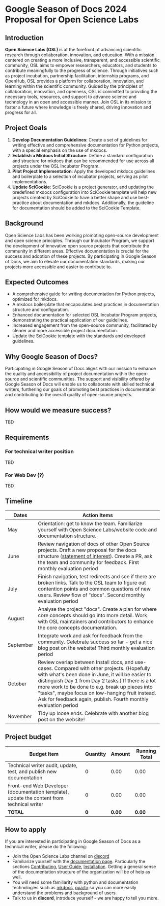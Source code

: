 # Google Season of Docs 2024 Proposal for Open Science Labs

## Introduction

**Open Science Labs (OSL)** is at the forefront of advancing scientific research
through collaboration, innovation, and education. With a mission centered on
creating a more inclusive, transparent, and accessible scientific community, OSL
aims to empower researchers, educators, and students to contribute meaningfully
to the progress of science. Through initiatives such as project incubation,
partnership facilitation, internship programs, and OpenHub, OSL provides a
platform for collaboration, innovation, and learning within the scientific
community. Guided by the principles of collaboration, innovation, and openness,
OSL is committed to providing the necessary tools, resources, and support to
advance science and technology in an open and accessible manner. Join OSL in its
mission to foster a future where knowledge is freely shared, driving innovation
and progress for all.

## Project Goals

1. **Develop Documentation Guidelines**: Create a set of guidelines for writing
   effective and comprehensive documentation for Python projects, with a special
   emphasis on the use of mkdocs.
2. **Establish a Mkdocs Initial Structure**: Define a standard configuration and
   structure for mkdocs that can be recommended for use across all projects
   under the OSL Incubator Program.
3. **Pilot Project Implementation**: Apply the developed mkdocs guidelines and
   boilerplate to a selection of incubator projects, serving as pilot
   implementations.
4. **Update SciCookie**: SciCookie is a project generator, and updating the
   predefined mkdocs configuration into SciCookie template will help new
   projects created by SciCookie to have a better shape and use best-practice
   about documentation and mkdocs. Additionally, the guideline for documentation
   should be added to the SciCookie Template.

## Background

Open Science Labs has been working promoting open-source development and open
science principles. Through our Incubator Program, we support the development of
innovative open source projects that contribute the community in different
areas. Effective documentation is crucial for the success and adoption of these
projects. By participating in Google Season of Docs, we aim to elevate our
documentation standards, making our projects more accessible and easier to
contribute to.

## Expected Outcomes

- A comprehensive guide for writing documentation for Python projects, optimized
  for mkdocs.
- A mkdocs boilerplate that encapsulates best practices in documentation
  structure and configuration.
- Enhanced documentation for selected OSL Incubator Program projects,
  demonstrating the practical application of our guidelines.
- Increased engagement from the open-source community, facilitated by clearer
  and more accessible project documentation.
- Update the SciCookie template with the standards and developed guidelines.

## Why Google Season of Docs?

Participating in Google Season of Docs aligns with our mission to enhance the
quality and accessibility of project documentation within the open-source and
scientific communities. The support and visibility offered by Google Season of
Docs will enable us to collaborate with skilled technical writers, furthering
our goals of promoting best practices in documentation and contributing to the
overall quality of open-source projects.

## How would we measure success?

TBD

## Requirements

### For technical writer position

TBD

### For Web Dev (?)

TBD

## Timeline

| **Dates** | **Action Items**                                                                                                                                                                                                                                                                                                                                                               |
| --------- | ------------------------------------------------------------------------------------------------------------------------------------------------------------------------------------------------------------------------------------------------------------------------------------------------------------------------------------------------------------------------------ |
| May       | Orientation: get to know the team. Familiarize yourself with Open Science Labs/website code and documentation structure.                                                                                                                                                                                                                                                       |
| June      | Review navigation of docs of other Open Source projects. Draft a new proposal for the docs structure ([statement of interest](https://developers.google.com/season-of-docs/docs/tech-writer-statement)). Create a PR, ask the team and community for feedback. First monthly evaluation period                                                                                 |
| July      | Finish navigation, test redirects and see if there are broken links. Talk to the OSL team to figure out contention points and common questions of new users. Review flow of "docs". Second monthly evaluation period                                                                                                                                                           |
| August    | Analyse the project "docs". Create a plan for where core concepts should go into more detail. Work with OSL maintainers and contributors to enhance the core concepts documentation.                                                                                                                                                                                           |
| September | Integrate work and ask for feedback from the community. Celebrate success so far - get a nice blog post on the website! Third monthly evaluation period                                                                                                                                                                                                                        |
| October   | Review overlap between Install docs, and use-cases. Compared with other projects. (Hopefully with what's been done in June, it will be easier to distinguish Day 1 from Day 2 tasks.) If there is a lot more work to be done to e.g. break up pieces into "tasks", maybe focus on low-hanging fruit instead. Ask for feedback again, publish. Fourth monthly evaluation period |
| November  | Tidy up loose ends. Celebrate with another blog post on the website!                                                                                                                                                                                                                                                                                                           |

## Project budget

| Budget Item                                                                                | Quantity | Amount   | Running Total |
| ------------------------------------------------------------------------------------------ | -------- | -------- | ------------- |
| Technical writer audit, update, test, and publish new documentation                        | 0        | 0.00     | 0.00          |
| Front-end Web Developer (documentation template), update the content from technical writer | 0        | 0.00     | 0.00          |
| **TOTAL**                                                                                  | **0**    | **0.00** | **0.00**      |

## How to apply

If you are interested in participating in Google Season of Docs as a technical
writer, please do the following:

- Join the Open Science Labs channel on
  [discord](https://opensciencelabs.org/discord)
- Familiarize yourself with the
  [documentation page](https://osl-incubator.github.io/scicookie/). Particularly
  the sections
  [Contributing](https://osl-incubator.github.io/scicookie/install/),
  [User Guide](https://osl-incubator.github.io/scicookie/guide/),
  [Installation](https://osl-incubator.github.io/scicookie/install/). Getting a
  general sense of the documentation structure of the organization will be of
  help as well.
- You will need some familiarity with python and documentation technologies such
  as [mkdocs](https://www.mkdocs.org/),
  [quarto](https://quarto.org/docs/extensions/) so you can more easily
  understand the problems and background of users.
- Talk to us in **discord**, introduce yourself - we are happy to tell you more.
